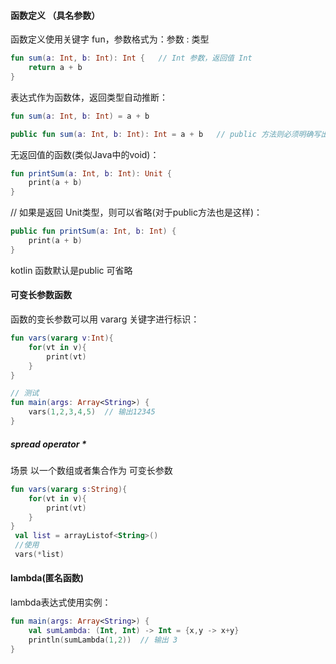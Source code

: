#### 函数定义 （具名参数）
函数定义使用关键字 fun，参数格式为：参数 : 类型
```kotlin
fun sum(a: Int, b: Int): Int {   // Int 参数，返回值 Int
    return a + b
}
```
表达式作为函数体，返回类型自动推断：
```kotlin
fun sum(a: Int, b: Int) = a + b

public fun sum(a: Int, b: Int): Int = a + b   // public 方法则必须明确写出返回类型
```
无返回值的函数(类似Java中的void)：
```kotlin
fun printSum(a: Int, b: Int): Unit { 
    print(a + b)
}
```


// 如果是返回 Unit类型，则可以省略(对于public方法也是这样)：
```kotlin
public fun printSum(a: Int, b: Int) { 
    print(a + b)
}
```
kotlin 函数默认是public 可省略


#### 可变长参数函数
函数的变长参数可以用 vararg 关键字进行标识：
```kotlin
fun vars(vararg v:Int){
    for(vt in v){
        print(vt)
    }
}

// 测试
fun main(args: Array<String>) {
    vars(1,2,3,4,5)  // 输出12345
}
```
##### spread operator *
场景 以一个数组或者集合作为 可变长参数
```kotlin
fun vars(vararg s:String){
    for(vt in v){
        print(vt)
    }
}
 val list = arrayListof<String>()
 //使用
 vars(*list)
```

#### lambda(匿名函数)

lambda表达式使用实例：

```kotlin
fun main(args: Array<String>) {
    val sumLambda: (Int, Int) -> Int = {x,y -> x+y}
    println(sumLambda(1,2))  // 输出 3
}
```